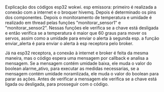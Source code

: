 Explicação dos códigos esp32 wokwi.
esp emissora:
primeiro é realizada a conexão com a internet e o broquer hivemq. 
Depois é determinado os pins dos componentes.
Depois o monitoramento de temperatura e umidade é realizado em thread pelas funções "monitorar_sensor1" e "monitorar_sensor2".
Nessas funções ele verifica se a chave está desligada e então verifica se a temperatura é maior que 60 graus para mover os servos, assim como a umidade para enviar o alerta à segunda esp.
a função enviar_alerta é para enviar o alerta à esp receptora pelo broker.

Já na esp32 receptora, a conexão à internet e broker é feita da mesma maneira, mas o código espera uma mensagem por callback e analisa a mensagem.
Se a mensagem contém umidade baixa, ele muda o valor do boolean alarme_ativo, para executar as medidas necessarias, se a mensagem contém umidade noramlizada, ele muda o valor do boolean para parar as ações.
Antes de verificar a mensagem ele verifica se a chave está ligada ou desligada, para prosseguir com o código.
